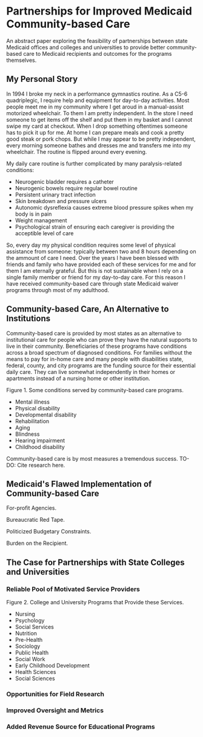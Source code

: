 # Partnerships for Improved Medicaid Community-based Care

An abstract paper exploring the feasibility of partnerships between state Medicaid offices and colleges and universities to provide better community-based care to Medicaid recipients and outcomes for the programs themselves.

## My Personal Story

In 1994 I broke my neck in a performance gymnastics routine. As a C5-6 quadriplegic, I require help and equipment for day-to-day activities. Most people meet me in my community where I get aroud in a manual-assist motorized wheelchair. To them I am pretty independent. In the store I need someone to get items off the shelf and put them in my basket and I cannot swipe my card at checkout. When I drop something oftentimes someone has to pick it up for me. At home I can prepare meals and cook a pretty good steak or pork chops. But while I may appear to be pretty independent, every morning someone bathes and dresses me and transfers me into my wheelchair. The routine is flipped around every evening.

My daily care routine is further complicated by many paralysis-related conditions:

* Neurogenic bladder requires a catheter
* Neurogenic bowels require regular bowel routine
* Persistent urinary tract infection
* Skin breakdown and pressure ulcers
* Autonomic dysreflexia causes extreme blood pressure spikes when my body is in pain
* Weight management
* Psychological strain of ensuring each caregiver is providing the acceptible level of care

So, every day my physical condition requires some level of physical assistance from someone: typically between two and 8 hours depending on the ammount of care I need. Over the years I have been blessed with friends and family who have provided each of these services for me and for them I am eternally grateful. But this is not sustainable when I rely on a single family member or friend for my day-to-day care. For this reason I have received community-based care through state Medicaid waiver programs through most of my adulthood.

## Community-based Care, An Alternative to Institutions

Community-based care is provided by most states as an alternative to institutional care for people who can prove they have the natural supports to live in their community. Beneficiaries of these programs have conditions across a broad spectrum of diagnosed conditions. For families without the means to pay for in-home care and many people with disabilities state, federal, county, and city programs are the funding source for their essential daily care. They can live somewhat independently in their homes or apartments instead of a nursing home or other institution.

Figure 1. Some conditions served by community-based care programs.

* Mental illness
* Physical disability
* Developmental disability
* Rehabilitation
* Aging
* Blindness
* Hearing impairment
* Childhood disability

Community-based care is by most measures a tremendous success. TO-DO: Cite research here.

## Medicaid's Flawed Implementation of Community-based Care

For-profit Agencies.

Bureaucratic Red Tape.

Politicized Budgetary Constraints.

Burden on the Recipient.

## The Case for Partnerships with State Colleges and Universities

### Reliable Pool of Motivated Service Providers

Figure 2. College and University Programs that Provide these Services.

* Nursing
* Psychology
* Social Services
* Nutrition
* Pre-Health
* Sociology
* Public Health
* Social Work
* Early Childhood Development
* Health Sciences
* Social Sciences

### Opportunities for Field Research

### Improved Oversight and Metrics

### Added Revenue Source for Educational Programs
